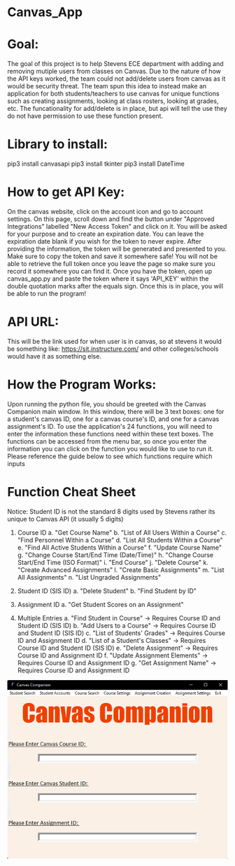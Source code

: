 # Canvas_App

# Goal:
The goal of this project is to help Stevens ECE department with adding and removing mutiple users from classes on Canvas. Due to the nature of how the API keys worked, the team could not add/delete users from canvas as it would be security threat. The team spun this idea to instead make an application for both students/teachers to use canvas for unique functions such as creating assignments, looking at class rosters, looking at grades, etc. The funcationality for add/delete is in place, but api will tell the use they do not have permission to use these function present.    

# Library to install: 
pip3 install canvasapi 
pip3 install tkinter
pip3 install DateTime

# How to get API Key: 
On the canvas website, click on the account icon and go to account settings. On this page, scroll down and find the button under "Approved Integrations" labelled "New Access Token" and click on it. You will be asked for your purpose and to create an expiration date. You can leave the expiration date blank if you wish for the token to never expire. After providing the information, the token will be generated and presented to you. Make sure to copy the token and save it somewhere safe! You will not be able to retrieve the full token once you leave the page so make sure you record it somewhere you can find it. Once you have the token, open up canvas_app.py and paste the token where it says 'API_KEY' within the double quotation marks after the equals sign. Once this is in place, you will be able to run the program!

# API URL: 
This will be the link used for when user is in canvas, so at stevens it would be something like: https://sit.instructure.com/ and other colleges/schools would have it as something else. 

# How the Program Works:
Upon running the python file, you should be greeted with the Canvas Companion main window. In this window, there will be 3 text boxes: one for a student's canvas ID, one for a canvas course's ID, and one for a canvas assignment's ID. To use the application's 24 functions, you will need to enter the information these functions need within these text boxes. The functions can be accessed from the menu bar, so once you enter the information you can click on the function you would like to use to run it. Please reference the guide below to see which functions require which inputs

# Function Cheat Sheet
Notice: Student ID is not the standard 8 digits used by Stevens rather its unique to Canvas API (it usually 5 digits) 

1. Course ID 
    a. "Get Course Name"
    b. "List of All Users Within a Course"
    c. "Find Personnel Within a Course"
    d. "List All Students Within a Course"
    e. "Find All Active Students Within a Course"
    f. "Update Course Name"
    g. "Change Course Start/End Time (Date/Time)"
    h. "Change Course Start/End Time (ISO Format)" 
    i. "End Course"
    j. "Delete Course"
    k. "Create Advanced Assignments"
    l. "Create Basic Assignments" 
    m. "List All Assignments"
    n. "List Ungraded Assignments"
    
2. Student ID (SIS ID)
    a. "Delete Student"
    b. "Find Student by ID"

3. Assignment ID
    a. "Get Student Scores on an Assignment"

4. Multiple Entries
    a. "Find Student in Course" -> Requires Course ID and Student ID (SIS ID)
    b. "Add Users to a Course"  -> Requires Course ID and Student ID (SIS ID)
    c. "List of Students' Grades" -> Requires Course ID and Assignment ID 
    d. "List of a Student's Classes" -> Requires Course ID and Student ID (SIS ID) 
    e. "Delete Assignment" -> Requires Course ID and Assignment ID 
    f. "Update Assignment Elements" -> Requires Course ID and Assignment ID 
    g. "Get Assignment Name" -> Requires Course ID and Assignment ID

![Layout of Imagealt](canvas_companion.png)  